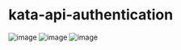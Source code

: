 # kata-api-authentication
![image](https://github.com/user-attachments/assets/42aa3c1f-41c1-41e4-a2a2-d069b219e021)
![image](https://github.com/user-attachments/assets/ca215628-94cc-48df-b10f-5765e3ab7cc8)
![image](https://github.com/user-attachments/assets/51997f37-62cb-4174-9b6b-3878dcd499f4)


